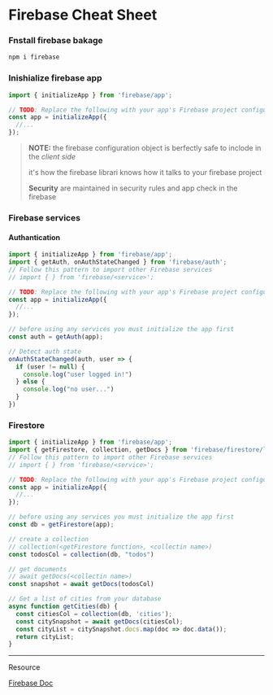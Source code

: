 # Firebase Cheat Sheet

### Fnstall firebase bakage
```bash
npm i firebase
```

### Inishialize firebase app
```js
import { initializeApp } from 'firebase/app';

// TODO: Replace the following with your app's Firebase project configuration
const app = initializeApp({
  //...
});
```
> **NOTE:** the firebase configuration object is berfectly safe to inclode in the *client side*
>
> it's how the firebase librari knows how it talks to your firebase project
>
> **Security** are maintained in security rules and app check in the firebase

### Firebase services
#### Authantication
```js
import { initializeApp } from 'firebase/app';
import { getAuth, onAuthStateChanged } from 'firebase/auth';
// Follow this pattern to import other Firebase services
// import { } from 'firebase/<service>';

// TODO: Replace the following with your app's Firebase project configuration
const app = initializeApp({
  //...
});

// before using any services you must initialize the app first
const auth = getAuth(app);

// Detect auth state
onAuthStateChanged(auth, user => {
  if (user != null) {
    console.log("user logged in!")
  } else {
    console.log("no user...")
  }
})
```
### Firestore
```js
import { initializeApp } from 'firebase/app';
import { getFirestore, collection, getDocs } from 'firebase/firestore/lite';
// Follow this pattern to import other Firebase services
// import { } from 'firebase/<service>';

// TODO: Replace the following with your app's Firebase project configuration
const app = initializeApp({
  //...
});

// before using any services you must initialize the app first
const db = getFirestore(app);

// create a collection
// collection(<getFirestore function>, <collectin name>)
const todosCol = collection(db, "todos")

// get documents
// await getDocs(<collectin name>)
const snapshot = await getDocs(todosCol)

// Get a list of cities from your database
async function getCities(db) {
  const citiesCol = collection(db, 'cities');
  const citySnapshot = await getDocs(citiesCol);
  const cityList = citySnapshot.docs.map(doc => doc.data());
  return cityList;
}
```

---
Resource

[Firebase Doc](https://firebase.google.com/docs/web/setup?continue=https%3A%2F%2Ffirebase.google.com%2Flearn%2Fpathways%2Ffirebase-web%3Fhl%3Den%23article-https%3A%2F%2Ffirebase.google.com%2Fdocs%2Fweb%2Fsetup)
